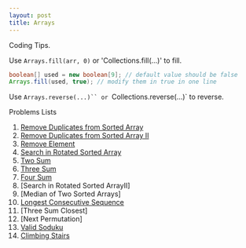 ```yaml
---
layout: post
title: Arrays
---
```


Coding Tips.

Use `Arrays.fill(arr, 0)` or 'Collections.fill(...)' to fill.

```java
boolean[] used = new boolean[9]; // default value should be false
Arrays.fill(used, true); // modify them in true in one line
```

Use `Arrays.reverse(...)`` or `Collections.reverse(...)` to reverse.

Problems Lists

1. [Remove Duplicates from Sorted Array](https://github.com/rioshen/leetcode-solutions/blob/master/java/RemoveDuplicatesFromSortedArray.java)
2. [Remove Duplicates from Sorted Array II](https://github.com/rioshen/leetcode-solutions/blob/master/java/RemoveDuplicatesFromSortedArrayII.java)
3. [Remove Element](https://github.com/rioshen/leetcode-solutions/blob/master/java/RemoveElement.java)
4. [Search in Rotated Sorted Array](https://github.com/rioshen/leetcode-solutions/blob/master/java/SearchinRotatedSortedArray.java)
5. [Two Sum](https://github.com/rioshen/leetcode-solutions/blob/52ee71c93cae715745c7c7adaa377d757a8782b5/java/TwoSum.java)
6. [Three Sum](https://github.com/rioshen/leetcode-solutions/blob/master/java/ThreeSum.java)
7. [Four Sum](https://github.com/rioshen/leetcode-solutions/blob/master/java/FourSum.java)
8. [Search in Rotated Sorted ArrayII]
9. [Median of Two Sorted Arrays]
10. [Longest Consecutive Sequence](https://github.com/rioshen/leetcode-solutions/blob/master/java/LongestConsecutiveSequence.java)
11. [Three Sum Closest]
12. [Next Permutation]
13. [Valid Soduku](https://github.com/rioshen/leetcode-solutions/blob/master/java/ValidSoduku.java)
14. [Climbing Stairs](https://github.com/rioshen/leetcode-solutions/blob/master/java/ClimbingStairs.java)

